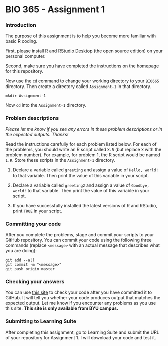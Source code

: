 # BIO 365 - Assignment 1

### Introduction

The purpose of this assignment is to help you become more familiar with basic R coding.

First, please install [R](https://www.r-project.org) and [RStudio Desktop](https://www.rstudio.com) (the open source edition) on your personal computer.

Second, make sure you have completed the instructions on the [homepage](/BYUBioinformatics/BIO665) for this repository.

Now use the `cd` command to change your working directory to your `BIO665` directory. Then create a directory called `Assignment-1` in that directory.

```
mkdir Assignment-1
```

Now `cd` into the `Assignment-1` directory.

### Problem descriptions

*Please let me know if you see any errors in these problem descriptions or in the expected outputs. Thanks!*

Read the instructions carefully for each problem listed below. For each of the problems, you should write an R script called `X.R` (but replace `X` with the problem number). For example, for problem 1, the R script would be named `1.R`. Store these scripts in the `Assignment-1` directory.

1. Declare a variable called `greeting` and assign a value of `Hello, world!` to that variable. Then print the value of this variable in your script.

2. Declare a variable called `greeting2` and assign a value of `Goodbye, world!` to that variable. Then print the value of this variable in your script.

3. If you have successfully installed the latest versions of R and RStudio, print `TRUE` in your script.

### Committing your code

After you complete the problems, stage and commit your scripts to your GitHub repository. You can commit your code using the following three commands (replace `<message>` with an actual message that describes what you are doing):

```
git add --all
git commit -m "<message>"
git push origin master
```

### Checking your answers

You can use [this site](http://bonsai.byu.edu:9000) to check your code after you have committed it to GitHub. It will tell you whether your code produces output that matches the expected output. Let me know if you encounter any problems as you use this site. **This site is only available from BYU campus.**

### Submitting to Learning Suite

After completing this assignment, go to Learning Suite and submit the URL of your repository for Assignment 1. I will download your code and test it.